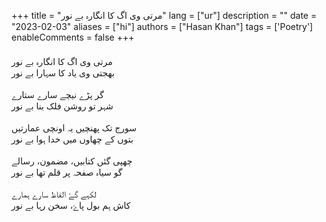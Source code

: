 +++
title = "مرتی وی اگ کا انگارہ بے نور"
lang = ["ur"]
description = ""
date = "2023-02-03"
aliases = ["hi"]
authors = ["Hasan Khan"]
tags = ['Poetry']
enableComments = false
+++


<p style="font-family: 'Noto Nastaliq Urdu'; font-size: 22px; line-height:2.7;">

مرتی وی اگ کا انگارہ بے نور<br>
بھجتی وی یاد کا سہارا بے نور
<br><br> 
گر پڑے نیچے سارے ستارے<br>
شہر تو روشن فلک بنا بے نور
<br><br> 
سورج تک پھنچیں یہ اونچی عمارتیں<br>
بتوں کے چھاوں میں خدا ہوا بے نور
<br><br> 
چھپی گئں کتابیں، مضمون، رسالے<br>
گو سیاہ صفحہ پر قلم تھا بے نور
<br><br> 
لکہے گۓ الفاظ سارے ہمارے<br>
کاش ہم بول پاۓ، سخن رہا بے نور

<p>
